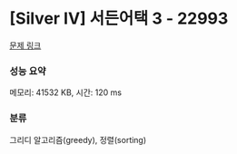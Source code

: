 # [Silver IV] 서든어택 3 - 22993 

[문제 링크](https://www.acmicpc.net/problem/22993) 

### 성능 요약

메모리: 41532 KB, 시간: 120 ms

### 분류

그리디 알고리즘(greedy), 정렬(sorting)

